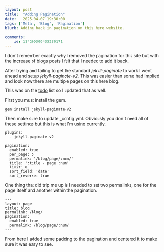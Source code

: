 ```yaml
---
layout: post
title:  "Adding Pagination"
date:   2025-04-07 19:30:00
tags: ['Meta', 'Blog', 'Pagination']
blurb: Adding back in pagination on this here website.

comments:
    id: 114299309433230171
---
```

I don't remember exactly why I removed the pagination for this site but with the increase of blogs posts I felt that I needed to add it back.

After trying and failing to get the standard _jekyll-paginate_ to work I went ahead and setup _jekyll-paginate-v2._ This was easier than some had implied and look now there are multiple pages on this here blog.

This was on the [todo] list so I updated that as well.

First you must install the gem.

~~~
gem install jekyll-paginate-v2
~~~

Then make sure to update _config.yml. Obviously you don't need all of these settings but this is what I'm using currently.

~~~
plugins:
  - jekyll-paginate-v2

pagination:
  enabled: true
  per_page: 5
  permalink: '/blog/page/:num/'
  title: ':title - page :num'
  limit: 0
  sort_field: 'date'
  sort_reverse: true
~~~

One thing that did trip me up is I needed to set two permalinks, one for the page itself and another within the pagination.

~~~
---
layout: page
title: blog
permalink: /blog/
pagination:
  enabled: true
  permalink: /blog/page/:num/
---
~~~ 

From here I added some padding to the pagination and centered it to make sure it was easy to see.

[todo]: /todo